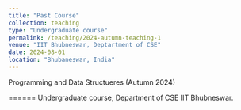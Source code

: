```yaml
---
title: "Past Course"
collection: teaching
type: "Undergraduate course"
permalink: /teaching/2024-autumn-teaching-1
venue: "IIT Bhubneswar, Deptartment of CSE"
date: 2024-08-01
location: "Bhubaneswar, India"
---
```


Programming and Data Structueres (Autumn 2024)


======
Undergraduate course, Department of CSE IIT Bhubneswar.

<!--Heading 2
======

Heading 3
======
-->
